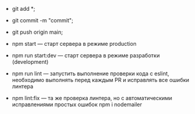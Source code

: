 * git add *;
* git commit -m "commit";
* git push origin main;

* npm start — старт сервера в режиме production
* npm run start:dev — старт сервера в режиме разработки (development)
* npm run lint — запустить выполнение проверки кода с eslint, необходимо выполнять перед каждым PR и исправлять все ошибки линтера
* npm lint:fix — та же проверка линтера, но с автоматическими исправлениями простых ошибок
npm i nodemailer